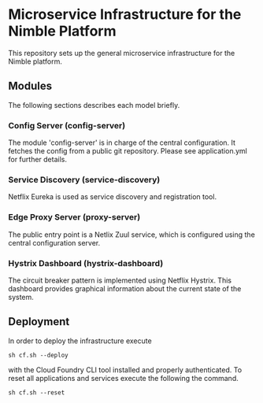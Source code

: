 # Microservice Infrastructure for the Nimble Platform
This repository sets up the general microservice infrastructure for the Nimble platform.

## Modules
The following sections describes each model briefly.

### Config Server (config-server)
The module 'config-server' is in charge of the central configuration. It fetches the config from a public git repository.
Please see application.yml for further details.

### Service Discovery (service-discovery)
Netflix Eureka is used as service discovery and registration tool.

### Edge Proxy Server (proxy-server)
The public entry point is a Netlix Zuul service, which is configured using the central configuration server.

### Hystrix Dashboard (hystrix-dashboard)
The circuit breaker pattern is implemented using Netflix Hystrix. This dashboard provides graphical information about the current state of the system.

## Deployment

In order to deploy the infrastructure execute 
```shell
sh cf.sh --deploy
```
with the Cloud Foundry CLI tool installed and properly authenticated.
To reset all applications and services execute the following the command.
```shell
sh cf.sh --reset
```
